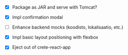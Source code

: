 - [x] Package as JAR and serve with Tomcat?
- [x] Impl confirmation modal
- [ ] Enhance backend mocks (koodisto, lokalisaatio, etc.)
- [x] Impl basic layout positioning with flexbox
- [X] Eject out of crete-react-app

